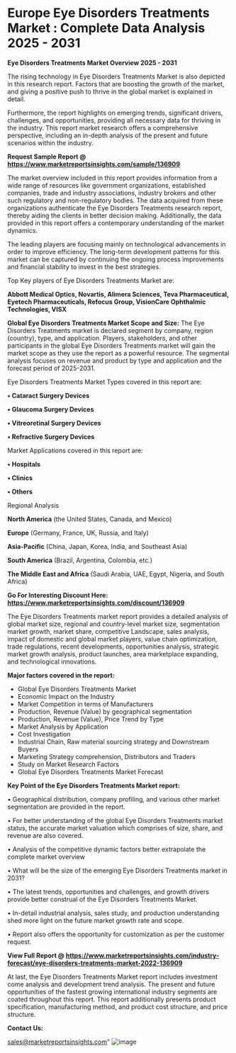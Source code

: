 # Europe Eye Disorders Treatments Market : Complete Data Analysis 2025 - 2031

<Strong> Eye Disorders Treatments Market Overview 2025 - 2031</strong>

The rising technology in Eye Disorders Treatments Market is also depicted in this research report. Factors that are boosting the growth of the market, and giving a positive push to thrive in the global market is explained in detail.

Furthermore, the report highlights on emerging trends, significant drivers, challenges, and opportunities, providing all necessary data for thriving in the industry. This report market research offers a comprehensive perspective, including an in-depth analysis of the present and future scenarios within the industry.

<strong>Request Sample Report @ <a href=https://www.marketreportsinsights.com/sample/136909>https://www.marketreportsinsights.com/sample/136909</a></strong>

The market overview included in this report provides information from a wide range of resources like government organizations, established companies, trade and industry associations, industry brokers and other such regulatory and non-regulatory bodies. The data acquired from these organizations authenticate the Eye Disorders Treatments research report, thereby aiding the clients in better decision making. Additionally, the data provided in this report offers a contemporary understanding of the market dynamics.

The leading players are focusing mainly on technological advancements in order to improve efficiency. The long-term development patterns for this market can be captured by continuing the ongoing process improvements and financial stability to invest in the best strategies.

Top Key players of Eye Disorders Treatments Market are:

<strong>Abbott Medical Optics, Novartis, Alimera Sciences, Teva Pharmaceutical, Eyetech Pharmaceuticals, Refocus Group, VisionCare Ophthalmic Technologies, VISX</strong>

<strong><b>Global Eye Disorders Treatments Market Scope and Size:</b></strong>
The Eye Disorders Treatments market is declared segment by company, region (country), type, and application. Players, stakeholders, and other participants in the global Eye Disorders Treatments market will gain the market scope as they use the report as a powerful resource. The segmental analysis focuses on revenue and product by type and application and the forecast period of 2025-2031.

Eye Disorders Treatments Market Types covered in this report are:

<strong>• Cataract Surgery Devices

• Glaucoma Surgery Devices

• Vitreoretinal Surgery Devices

• Refractive Surgery Devices</strong>

Market Applications covered in this report are:

<strong>• Hospitals

• Clinics

• Others</strong> 

Regional Analysis

<strong>North America</strong> (the United States, Canada, and Mexico)

<strong>Europe</strong> (Germany, France, UK, Russia, and Italy)

<strong>Asia-Pacific</strong> (China, Japan, Korea, India, and Southeast Asia)

<strong>South America</strong> (Brazil, Argentina, Colombia, etc.)

<strong>The Middle East and Africa</strong> (Saudi Arabia, UAE, Egypt, Nigeria, and South Africa)

<strong>Go For Interesting Discount Here: <a href=https://www.marketreportsinsights.com/discount/136909>https://www.marketreportsinsights.com/discount/136909</a></strong>

The Eye Disorders Treatments market report provides a detailed analysis of global market size, regional and country-level market size, segmentation market growth, market share, competitive Landscape, sales analysis, impact of domestic and global market players, value chain optimization, trade regulations, recent developments, opportunities analysis, strategic market growth analysis, product launches, area marketplace expanding, and technological innovations.

<strong><b>Major factors covered in the report:</b></strong>
<ul>
  <li>Global Eye Disorders Treatments Market </li>
  <li>Economic Impact on the Industry</li>
  <li>Market Competition in terms of Manufacturers</li>
  <li>Production, Revenue (Value) by geographical segmentation</li>
  <li>Production, Revenue (Value), Price Trend by Type</li>
  <li>Market Analysis by Application</li>
  <li>Cost Investigation</li>
  <li>Industrial Chain, Raw material sourcing strategy and Downstream Buyers</li>
  <li>Marketing Strategy comprehension, Distributors and Traders</li>
  <li>Study on Market Research Factors</li>
  <li>Global Eye Disorders Treatments Market Forecast</li>
</ul>

<strong><b>Key Point of the Eye Disorders Treatments Market report:</b></strong>

• Geographical distribution, company profiling, and various other market segmentation are provided in the report.

• For better understanding of the global Eye Disorders Treatments market status, the accurate market valuation which comprises of size, share, and revenue are also covered.

• Analysis of the competitive dynamic factors better extrapolate the complete market overview

• What will be the size of the emerging Eye Disorders Treatments market in 2031?

• The latest trends, opportunities and challenges, and growth drivers provide better construal of the Eye Disorders Treatments Market.

• In-detail industrial analysis, sales study, and production understanding shed more light on the future market growth rate and scope.

• Report also offers the opportunity for customization as per the customer request.

<strong><b>View Full Report @ <a href=https://www.marketreportsinsights.com/industry-forecast/eye-disorders-treatments-market-2022-136909>https://www.marketreportsinsights.com/industry-forecast/eye-disorders-treatments-market-2022-136909</a></b></strong>


At last, the Eye Disorders Treatments Market report includes investment come analysis and development trend analysis. The present and future opportunities of the fastest growing international industry segments are coated throughout this report. This report additionally presents product specification, manufacturing method, and product cost structure, and price structure.

<strong>Contact Us:</strong>

sales@marketreportsinsights.com"
![image](https://github.com/user-attachments/assets/e2711aaa-89d4-482e-9eae-f2f2cb1377d5)
